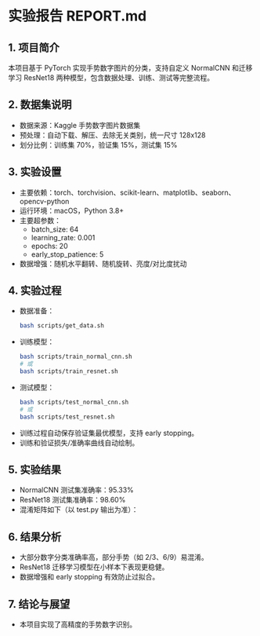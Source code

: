 # 实验报告 REPORT.md

## 1. 项目简介

本项目基于 PyTorch 实现手势数字图片的分类，支持自定义 NormalCNN 和迁移学习 ResNet18 两种模型，包含数据处理、训练、测试等完整流程。

## 2. 数据集说明

- 数据来源：Kaggle 手势数字图片数据集
- 预处理：自动下载、解压、去除无关类别，统一尺寸 128x128
- 划分比例：训练集 70%，验证集 15%，测试集 15%

## 3. 实验设置

- 主要依赖：torch、torchvision、scikit-learn、matplotlib、seaborn、opencv-python
- 运行环境：macOS，Python 3.8+
- 主要超参数：
    - batch_size: 64
    - learning_rate: 0.001
    - epochs: 20
    - early_stop_patience: 5
- 数据增强：随机水平翻转、随机旋转、亮度/对比度扰动

## 4. 实验过程

- 数据准备：
    ```bash
    bash scripts/get_data.sh
    ```
- 训练模型：
    ```bash
    bash scripts/train_normal_cnn.sh
    # 或
    bash scripts/train_resnet.sh
    ```
- 测试模型：
    ```bash
    bash scripts/test_normal_cnn.sh
    # 或
    bash scripts/test_resnet.sh
    ```
- 训练过程自动保存验证集最优模型，支持 early stopping。
- 训练和验证损失/准确率曲线自动绘制。

## 5. 实验结果

- NormalCNN 测试集准确率：95.33%
- ResNet18 测试集准确率：98.60%
- 混淆矩阵如下（以 test.py 输出为准）：

## 6. 结果分析

- 大部分数字分类准确率高，部分手势（如 2/3、6/9）易混淆。
- ResNet18 迁移学习模型在小样本下表现更稳健。
- 数据增强和 early stopping 有效防止过拟合。

## 7. 结论与展望

- 本项目实现了高精度的手势数字识别。

